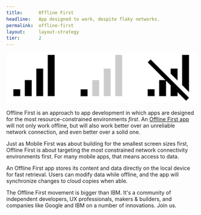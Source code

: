 ```yaml
---
title:      Offline First
headline:   App designed to work, despite flaky networks.
permalink:  offline-first
layout:     layout-strategy
tier:       2
---
```


![Three different signal bars respectively indicating full bars, one bar, and no signal.](/img/signal-bars.png "Offline, Online, and Everything in Between")

Offline First is an approach to app development in which apps are designed for the most resource-constrained environments *first*. An [Offline First app](/offline-first-apps) will not only work offline, but will also work better over an unreliable network connection, and even better over a solid one.

Just as Mobile First was about building for the smallest screen sizes first, Offline First is about targeting the most constrained network connectivity environments first. For many mobile apps, that means access to data.

An Offline First app stores its content and data directly on the local device for fast retrieval. Users can modify data while offline, and the app will synchronize changes to cloud copies when able.

The Offline First movement is bigger than IBM. It's a community of independent developers, UX professionals, makers &amp; builders, and companies like Google and IBM on a number of innovations. Join us.